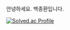안녕하세요. 백종환입니다.

[![Solved.ac Profile](http://mazassumnida.wtf/api/v2/generate_badge?boj=baekfive)](https://solved.ac/baekfive/)

